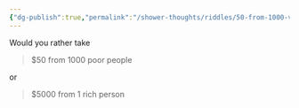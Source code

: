 ```yaml
---
{"dg-publish":true,"permalink":"/shower-thoughts/riddles/50-from-1000-vs-5000-from-1/","dgPassFrontmatter":true}
---
```


Would you rather take

> $50 from 1000 poor people

or

> $5000 from 1 rich person
